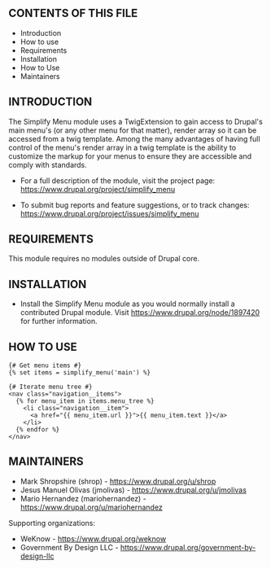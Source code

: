 CONTENTS OF THIS FILE
---------------------

 * Introduction
 * How to use
 * Requirements
 * Installation
 * How to Use
 * Maintainers


INTRODUCTION
------------

The Simplify Menu module uses a TwigExtension to gain access to Drupal's main
menu's (or any other menu for that matter), render array so it can be accessed
from a twig template. Among the many advantages of having full control of the
menu's render array in a twig template is the ability to customize the markup
for your menus to ensure they are accessible and comply with standards.

 * For a full description of the module, visit the project page:
   https://www.drupal.org/project/simplify_menu

 * To submit bug reports and feature suggestions, or to track changes:
   https://www.drupal.org/project/issues/simplify_menu


REQUIREMENTS
------------

This module requires no modules outside of Drupal core.


INSTALLATION
------------

 * Install the Simplify Menu module as you would normally install a contributed
   Drupal module. Visit https://www.drupal.org/node/1897420 for further
   information.


HOW TO USE
----------

```
{# Get menu items #}
{% set items = simplify_menu('main') %}

{# Iterate menu tree #}
<nav class="navigation__items">
  {% for menu_item in items.menu_tree %}
    <li class="navigation__item">
      <a href="{{ menu_item.url }}">{{ menu_item.text }}</a>
    </li>
  {% endfor %}
</nav>
```


MAINTAINERS
-----------

 * Mark Shropshire (shrop) - https://www.drupal.org/u/shrop
 * Jesus Manuel Olivas (jmolivas) - https://www.drupal.org/u/jmolivas
 * Mario Hernandez (mariohernandez) - https://www.drupal.org/u/mariohernandez

Supporting organizations:

 * WeKnow - https://www.drupal.org/weknow
 * Government By Design LLC - https://www.drupal.org/government-by-design-llc
